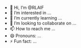 - 👋 Hi, I’m @RLAIF
- 👀 I’m interested in ...
- 🌱 I’m currently learning ...
- 💞️ I’m looking to collaborate on ...
- 📫 How to reach me ...
- 😄 Pronouns: ...
- ⚡ Fun fact: ...

<!---
RLAIF/RLAIF is a ✨ special ✨ repository because its `README.md` (this file) appears on your GitHub profile.
You can click the Preview link to take a look at your changes.
--->
